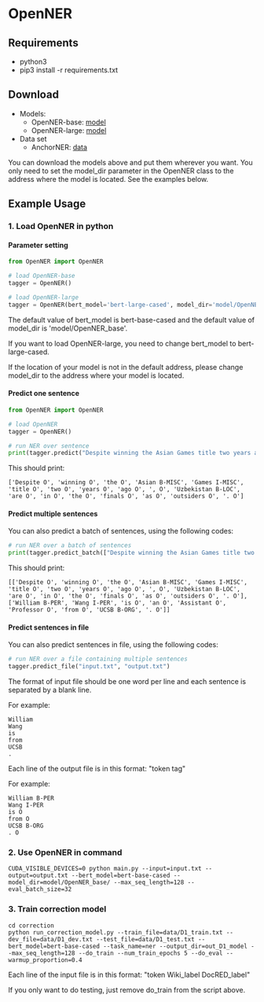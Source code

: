 # OpenNER

## Requirements
- python3
- pip3 install -r requirements.txt

## Download

- Models:
  - OpenNER-base: [model](https://drive.google.com/file/d/1Zwkp6pvuqVn2idO5KQp_Casx4VjBxHyB/view?usp=sharing)
  - OpenNER-large: [model](https://drive.google.com/file/d/15ID9cOSJC2NMJNrv6vqbdXfOlHb7wT3w/view?usp=sharing)
- Data set
  - AnchorNER: [data](https://drive.google.com/file/d/1Qm3WCWLOPRgTJUuXBKrOLPr20V5yOa5i/view?usp=sharing)

You can download the models above and put them wherever you want. You only need to set the model_dir parameter in the OpenNER class to the address where the model is located. See the examples below.

## Example Usage

### 1. Load OpenNER in python

#### Parameter setting

```python
from OpenNER import OpenNER

# load OpenNER-base
tagger = OpenNER()

# load OpenNER-large
tagger = OpenNER(bert_model='bert-large-cased', model_dir='model/OpenNER_large')
```

The default value of bert_model is bert-base-cased and the default value of model_dir is 'model/OpenNER_base'.

If you want to load OpenNER-large, you need to change bert_model to bert-large-cased.

If the location of your model is not in the default address, please change model_dir to the address where your model is located.

#### Predict one sentence

```python
from OpenNER import OpenNER

# load OpenNER
tagger = OpenNER()

# run NER over sentence
print(tagger.predict("Despite winning the Asian Games title two years ago, Uzbekistan are in the finals as outsiders."))  

```

This should print:

```
['Despite O', 'winning O', 'the O', 'Asian B-MISC', 'Games I-MISC', 'title O', 'two O', 'years O', 'ago O', ', O', 'Uzbekistan B-LOC', 'are O', 'in O', 'the O', 'finals O', 'as O', 'outsiders O', '. O']  

```

#### Predict multiple sentences

You can also predict a batch of sentences, using the following codes:

```python
# run NER over a batch of sentences
print(tagger.predict_batch(["Despite winning the Asian Games title two years ago, Uzbekistan are in the finals as outsiders.", "William Wang is an Assistant Professor from UCSB."]))  

```

This should print:

```
[['Despite O', 'winning O', 'the O', 'Asian B-MISC', 'Games I-MISC', 'title O', 'two O', 'years O', 'ago O', ', O', 'Uzbekistan B-LOC', 'are O', 'in O', 'the O', 'finals O', 'as O', 'outsiders O', '. O'],   
['William B-PER', 'Wang I-PER', 'is O', 'an O', 'Assistant O', 'Professor O', 'from O', 'UCSB B-ORG', '. O']]  

```

#### Predict sentences in file

You can also predict sentences in file, using the following codes:

```python
# run NER over a file containing multiple sentences
tagger.predict_file("input.txt", "output.txt")  

```

The format of input file should be one word per line and each sentence is separated by a blank line.

For example:

```
William
Wang
is
from
UCSB
.
```

Each line of the output file is in this format: "token tag"

For example:

```
William B-PER
Wang I-PER
is O
from O
UCSB B-ORG
. O
```

### 2. Use OpenNER in command

```
CUDA_VISIBLE_DEVICES=0 python main.py --input=input.txt --output=output.txt --bert_model=bert-base-cased --model_dir=model/OpenNER_base/ --max_seq_length=128 --eval_batch_size=32
```

### 3. Train correction model

```
cd correction
python run_correction_model.py --train_file=data/D1_train.txt --dev_file=data/D1_dev.txt --test_file=data/D1_test.txt --bert_model=bert-base-cased --task_name=ner --output_dir=out_D1_model --max_seq_length=128 --do_train --num_train_epochs 5 --do_eval --warmup_proportion=0.4
```

Each line of the input file is in this format: "token Wiki_label DocRED_label"

If you only want to do testing, just remove do_train from the script above.

